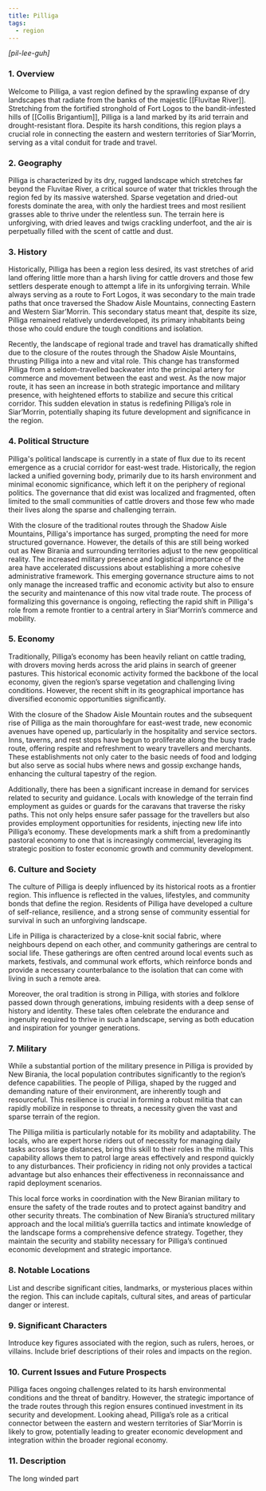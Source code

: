 ```yaml
---
title: Pilliga
tags:
  - region
---
```

*[pil-lee-guh]*
### 1. **Overview**

Welcome to Pilliga, a vast region defined by the sprawling expanse of dry landscapes that radiate from the banks of the majestic [[Fluvitae River]]. Stretching from the fortified stronghold of Fort Logos to the bandit-infested hills of [[Collis Brigantium]], Pilliga is a land marked by its arid terrain and drought-resistant flora. Despite its harsh conditions, this region plays a crucial role in connecting the eastern and western territories of Siar’Morrin, serving as a vital conduit for trade and travel.

### 2. **Geography**

Pilliga is characterized by its dry, rugged landscape which stretches far beyond the Fluvitae River, a critical source of water that trickles through the region fed by its massive watershed. Sparse vegetation and dried-out forests dominate the area, with only the hardiest trees and most resilient grasses able to thrive under the relentless sun. The terrain here is unforgiving, with dried leaves and twigs crackling underfoot, and the air is perpetually filled with the scent of cattle and dust.

### 3. **History**

Historically, Pilliga has been a region less desired, its vast stretches of arid land offering little more than a harsh living for cattle drovers and those few settlers desperate enough to attempt a life in its unforgiving terrain. While always serving as a route to Fort Logos, it was secondary to the main trade paths that once traversed the Shadow Aisle Mountains, connecting Eastern and Western Siar’Morrin. This secondary status meant that, despite its size, Pilliga remained relatively underdeveloped, its primary inhabitants being those who could endure the tough conditions and isolation.

Recently, the landscape of regional trade and travel has dramatically shifted due to the closure of the routes through the Shadow Aisle Mountains, thrusting Pilliga into a new and vital role. This change has transformed Pilliga from a seldom-travelled backwater into the principal artery for commerce and movement between the east and west. As the now major route, it has seen an increase in both strategic importance and military presence, with heightened efforts to stabilize and secure this critical corridor. This sudden elevation in status is redefining Pilliga’s role in Siar’Morrin, potentially shaping its future development and significance in the region.

### 4. **Political Structure**

Pilliga's political landscape is currently in a state of flux due to its recent emergence as a crucial corridor for east-west trade. Historically, the region lacked a unified governing body, primarily due to its harsh environment and minimal economic significance, which left it on the periphery of regional politics. The governance that did exist was localized and fragmented, often limited to the small communities of cattle drovers and those few who made their lives along the sparse and challenging terrain.

With the closure of the traditional routes through the Shadow Aisle Mountains, Pilliga's importance has surged, prompting the need for more structured governance. However, the details of this are still being worked out as New Birania and surrounding territories adjust to the new geopolitical reality. The increased military presence and logistical importance of the area have accelerated discussions about establishing a more cohesive administrative framework. This emerging governance structure aims to not only manage the increased traffic and economic activity but also to ensure the security and maintenance of this now vital trade route. The process of formalizing this governance is ongoing, reflecting the rapid shift in Pilliga's role from a remote frontier to a central artery in Siar’Morrin’s commerce and mobility.

### 5. **Economy**

Traditionally, Pilliga’s economy has been heavily reliant on cattle trading, with drovers moving herds across the arid plains in search of greener pastures. This historical economic activity formed the backbone of the local economy, given the region’s sparse vegetation and challenging living conditions. However, the recent shift in its geographical importance has diversified economic opportunities significantly.

With the closure of the Shadow Aisle Mountain routes and the subsequent rise of Pilliga as the main thoroughfare for east-west trade, new economic avenues have opened up, particularly in the hospitality and service sectors. Inns, taverns, and rest stops have begun to proliferate along the busy trade route, offering respite and refreshment to weary travellers and merchants. These establishments not only cater to the basic needs of food and lodging but also serve as social hubs where news and gossip exchange hands, enhancing the cultural tapestry of the region.

Additionally, there has been a significant increase in demand for services related to security and guidance. Locals with knowledge of the terrain find employment as guides or guards for the caravans that traverse the risky paths. This not only helps ensure safer passage for the travellers but also provides employment opportunities for residents, injecting new life into Pilliga’s economy. These developments mark a shift from a predominantly pastoral economy to one that is increasingly commercial, leveraging its strategic position to foster economic growth and community development.

### 6. **Culture and Society**

The culture of Pilliga is deeply influenced by its historical roots as a frontier region. This influence is reflected in the values, lifestyles, and community bonds that define the region. Residents of Pilliga have developed a culture of self-reliance, resilience, and a strong sense of community essential for survival in such an unforgiving landscape.

Life in Pilliga is characterized by a close-knit social fabric, where neighbours depend on each other, and community gatherings are central to social life. These gatherings are often centred around local events such as markets, festivals, and communal work efforts, which reinforce bonds and provide a necessary counterbalance to the isolation that can come with living in such a remote area.

Moreover, the oral tradition is strong in Pilliga, with stories and folklore passed down through generations, imbuing residents with a deep sense of history and identity. These tales often celebrate the endurance and ingenuity required to thrive in such a landscape, serving as both education and inspiration for younger generations.

### 7. **Military**

While a substantial portion of the military presence in Pilliga is provided by New Birania, the local population contributes significantly to the region’s defence capabilities. The people of Pilliga, shaped by the rugged and demanding nature of their environment, are inherently tough and resourceful. This resilience is crucial in forming a robust militia that can rapidly mobilize in response to threats, a necessity given the vast and sparse terrain of the region.

The Pilliga militia is particularly notable for its mobility and adaptability. The locals, who are expert horse riders out of necessity for managing daily tasks across large distances, bring this skill to their roles in the militia. This capability allows them to patrol large areas effectively and respond quickly to any disturbances. Their proficiency in riding not only provides a tactical advantage but also enhances their effectiveness in reconnaissance and rapid deployment scenarios. 

This local force works in coordination with the New Biranian military to ensure the safety of the trade routes and to protect against banditry and other security threats. The combination of New Birania’s structured military approach and the local militia’s guerrilla tactics and intimate knowledge of the landscape forms a comprehensive defence strategy. Together, they maintain the security and stability necessary for Pilliga’s continued economic development and strategic importance.

### 8. **Notable Locations**

List and describe significant cities, landmarks, or mysterious places within the region. This can include capitals, cultural sites, and areas of particular danger or interest.

### 9. **Significant Characters**

Introduce key figures associated with the region, such as rulers, heroes, or villains. Include brief descriptions of their roles and impacts on the region.

### 10. **Current Issues and Future Prospects**

Pilliga faces ongoing challenges related to its harsh environmental conditions and the threat of banditry. However, the strategic importance of the trade routes through this region ensures continued investment in its security and development. Looking ahead, Pilliga’s role as a critical connector between the eastern and western territories of Siar’Morrin is likely to grow, potentially leading to greater economic development and integration within the broader regional economy.

### 11. **Description**

The long winded part

